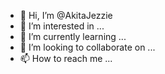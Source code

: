 - 👋 Hi, I’m @AkitaJezzie
- 👀 I’m interested in ...
- 🌱 I’m currently learning ...
- 💞️ I’m looking to collaborate on ...
- 📫 How to reach me ...

<!---
AkitaJezzie/AkitaJezzie is a ✨ special ✨ repository because its `README.md` (this file) appears on your GitHub profile.
You can click the Preview link to take a look at your changes.
--->
